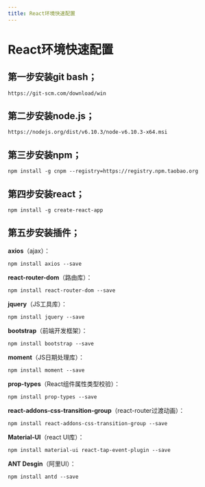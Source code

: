 ```yaml
---
title: React环境快速配置
---
```

<!-- toc -->

# React环境快速配置

## 第一步安装**git bash**；

```
https://git-scm.com/download/win  
```

## 第二步安装**node.js**；

```
https://nodejs.org/dist/v6.10.3/node-v6.10.3-x64.msi  
```

## 第三步安装**npm**；

```
npm install -g cnpm --registry=https://registry.npm.taobao.org
```

## 第四步安装**react**；

```
npm install -g create-react-app
```

## 第五步安装插件；

**axios**（ajax）：

```
npm install axios --save  
```

**react-router-dom**（路由库）：

```
npm install react-router-dom --save  
```

**jquery**（JS工具库）：

```
npm install jquery --save  
```

**bootstrap**（前端开发框架）：

```
npm install bootstrap --save  
```

**moment**（JS日期处理库）：

```
npm install moment --save  
```

**prop-types**（React组件属性类型校验）：

```
npm install prop-types --save  
```

**react-addons-css-transition-group**（react-router过渡动画）：

```
npm install react-addons-css-transition-group --save
```

**Material-UI**（react UI库）：

```
npm install material-ui react-tap-event-plugin --save
```

**ANT Desgin**（阿里UI）：

```
npm install antd --save
```
